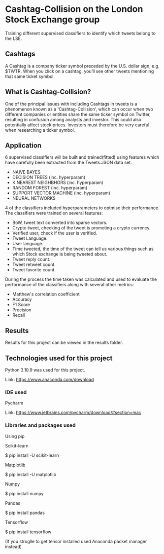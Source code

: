 # Cashtag-Collision on the London Stock Exchange group

Training different supervised classifiers to identify which tweets belong to the LSE.

## Cashtags

A Cashtag is a company ticker symbol preceded by the U.S. dollar sign, e.g. $TWTR. When you click on a cashtag, you’ll see other tweets mentioning that same ticket symbol.

## What is Cashtag-Collision?

One of the principal issues with including Cashtags in tweets is a phenomenon known as a 'Cashtag-Collision', which can occur when two different companies or entities share the same ticker symbol on Twitter, resulting in confusion among analysts and investor. This could also potentially affect stock prices. Investors must therefore be very careful when researching a ticker symbol.

## Application

6 supervised classifiers will be built and trained(fitted) using features which have carefully been extracted from the Tweets.JSON data set.

- NAIVE BAYES
- DECISION TREES (inc. hyperparam)
- K NEAREST NEIGHBHORS (inc. hyperparam)
- RANDOM FOREST (inc. hyperparam)
- SUPPORT VECTOR MACHINE (inc. hyperparam)
- NEURAL NETWORKS

4 of the classifiers included hyperparameters to optmise their performance. The classifiers were trained on several features:

- BoW, tweet text converted into sparse vectors.
- Crypto tweet, checking of the tweet is promoting a crypto currency.
- Verified user, check if the user is verified.
- Tweet Language.
- User language.
- Time tweeted, the time of the tweet can tell us various things such as which Stock exchange is being tweeted about.
- Tweet reply count.
- Tweet retweet count.
- Tweet favorite count.

During the process the time taken was calculated and used to evaluate the performance of the classifiers along with several other metrics:

- Matthew's correlation coefficient
- Accuracy
- F1 Score
- Precision
- Recall

## Results

Results for this project can be viewed in the results folder.

## Technologies used for this project

Python 3.10.9 was used for this project.

Link: https://www.anaconda.com/download

### IDE used

Pycharm

Link: https://www.jetbrains.com/pycharm/download/#section=mac

### Libraries and packages used

Using pip

Scikit-learn

$ pip install -U scikit-learn

Matplotlib

$ pip install -U matplotlib

Numpy

$ pip install numpy

Pandas

$ pip install pandas

Tensorflow

$ pip install tensorflow

(If you struglle to get tensor installed used Anaconda packet manager instead)


